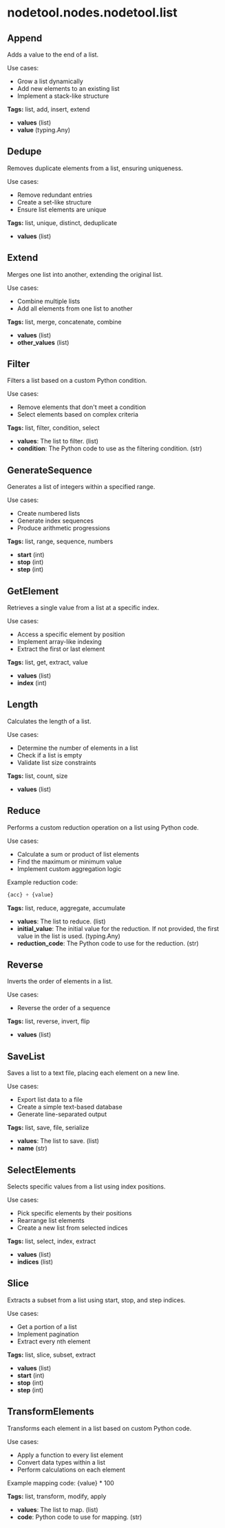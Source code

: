 # nodetool.nodes.nodetool.list

## Append

Adds a value to the end of a list.

Use cases:
- Grow a list dynamically
- Add new elements to an existing list
- Implement a stack-like structure

**Tags:** list, add, insert, extend

- **values** (list)
- **value** (typing.Any)

## Dedupe

Removes duplicate elements from a list, ensuring uniqueness.

Use cases:
- Remove redundant entries
- Create a set-like structure
- Ensure list elements are unique

**Tags:** list, unique, distinct, deduplicate

- **values** (list)

## Extend

Merges one list into another, extending the original list.

Use cases:
- Combine multiple lists
- Add all elements from one list to another

**Tags:** list, merge, concatenate, combine

- **values** (list)
- **other_values** (list)

## Filter

Filters a list based on a custom Python condition.

Use cases:
- Remove elements that don't meet a condition
- Select elements based on complex criteria

**Tags:** list, filter, condition, select

- **values**: The list to filter. (list)
- **condition**: The Python code to use as the filtering condition. (str)

## GenerateSequence

Generates a list of integers within a specified range.

Use cases:
- Create numbered lists
- Generate index sequences
- Produce arithmetic progressions

**Tags:** list, range, sequence, numbers

- **start** (int)
- **stop** (int)
- **step** (int)

## GetElement

Retrieves a single value from a list at a specific index.

Use cases:
- Access a specific element by position
- Implement array-like indexing
- Extract the first or last element

**Tags:** list, get, extract, value

- **values** (list)
- **index** (int)

## Length

Calculates the length of a list.

Use cases:
- Determine the number of elements in a list
- Check if a list is empty
- Validate list size constraints

**Tags:** list, count, size

- **values** (list)

## Reduce

Performs a custom reduction operation on a list using Python code.

Use cases:
- Calculate a sum or product of list elements
- Find the maximum or minimum value
- Implement custom aggregation logic

Example reduction code:
```python
{acc} + {value}
```

**Tags:** list, reduce, aggregate, accumulate

- **values**: The list to reduce. (list)
- **initial_value**: The initial value for the reduction. If not provided, the first value in the list is used. (typing.Any)
- **reduction_code**: The Python code to use for the reduction. (str)

## Reverse

Inverts the order of elements in a list.

Use cases:
- Reverse the order of a sequence

**Tags:** list, reverse, invert, flip

- **values** (list)

## SaveList

Saves a list to a text file, placing each element on a new line.

Use cases:
- Export list data to a file
- Create a simple text-based database
- Generate line-separated output

**Tags:** list, save, file, serialize

- **values**: The list to save. (list)
- **name** (str)

## SelectElements

Selects specific values from a list using index positions.

Use cases:
- Pick specific elements by their positions
- Rearrange list elements
- Create a new list from selected indices

**Tags:** list, select, index, extract

- **values** (list)
- **indices** (list)

## Slice

Extracts a subset from a list using start, stop, and step indices.

Use cases:
- Get a portion of a list
- Implement pagination
- Extract every nth element

**Tags:** list, slice, subset, extract

- **values** (list)
- **start** (int)
- **stop** (int)
- **step** (int)

## TransformElements

Transforms each element in a list based on custom Python code.

Use cases:
- Apply a function to every list element
- Convert data types within a list
- Perform calculations on each element

Example mapping code:
{value} * 100

**Tags:** list, transform, modify, apply

- **values**: The list to map. (list)
- **code**: Python code to use for mapping. (str)

